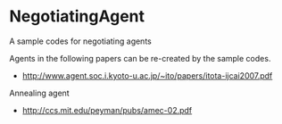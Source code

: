 # NegotiatingAgent
A sample codes for negotiating agents

Agents in the following papers can be re-created by the sample codes.
- http://www.agent.soc.i.kyoto-u.ac.jp/~ito/papers/itota-ijcai2007.pdf

Annealing agent
- http://ccs.mit.edu/peyman/pubs/amec-02.pdf


